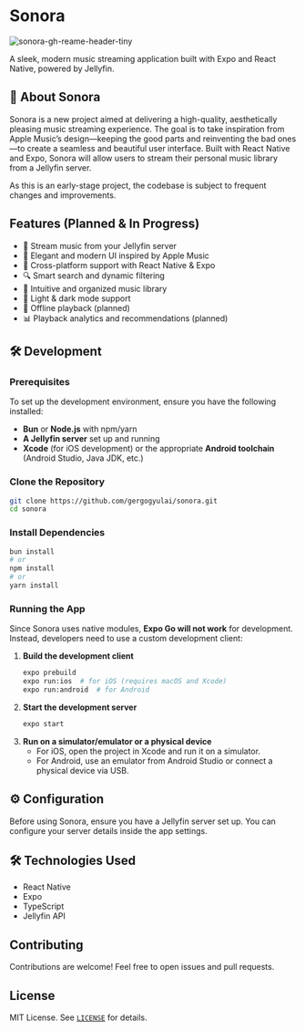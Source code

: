 # Sonora
![sonora-gh-reame-header-tiny](https://github.com/user-attachments/assets/202d6c40-9fe0-49f2-a643-b25340b87603)

A sleek, modern music streaming application built with Expo and React Native, powered by Jellyfin.

## 🚀 About Sonora
Sonora is a new project aimed at delivering a high-quality, aesthetically pleasing music streaming experience. The goal is to take inspiration from Apple Music’s design—keeping the good parts and reinventing the bad ones—to create a seamless and beautiful user interface. Built with React Native and Expo, Sonora will allow users to stream their personal music library from a Jellyfin server.

As this is an early-stage project, the codebase is subject to frequent changes and improvements.

## Features (Planned & In Progress)
- 🎵 Stream music from your Jellyfin server
- 🎨 Elegant and modern UI inspired by Apple Music
- 📱 Cross-platform support with React Native & Expo
- 🔍 Smart search and dynamic filtering
- 📂 Intuitive and organized music library
- 🌙 Light & dark mode support
- 📡 Offline playback (planned)
- 📊 Playback analytics and recommendations (planned)

## 🛠 Development

### Prerequisites
To set up the development environment, ensure you have the following installed:
- **Bun** or **Node.js** with npm/yarn
- **A Jellyfin server** set up and running
- **Xcode** (for iOS development) or the appropriate **Android toolchain** (Android Studio, Java JDK, etc.)

### Clone the Repository
```sh
git clone https://github.com/gergogyulai/sonora.git
cd sonora
```

### Install Dependencies
```sh
bun install
# or
npm install
# or
yarn install
```

### Running the App
Since Sonora uses native modules, **Expo Go will not work** for development. Instead, developers need to use a custom development client:

1. **Build the development client**
   ```sh
   expo prebuild
   expo run:ios  # for iOS (requires macOS and Xcode)
   expo run:android  # for Android
   ```
2. **Start the development server**
   ```sh
   expo start
   ```
3. **Run on a simulator/emulator or a physical device**
   - For iOS, open the project in Xcode and run it on a simulator.
   - For Android, use an emulator from Android Studio or connect a physical device via USB.

## ⚙️ Configuration
Before using Sonora, ensure you have a Jellyfin server set up. You can configure your server details inside the app settings.

## 🛠 Technologies Used
- React Native
- Expo
- TypeScript
- Jellyfin API

## Contributing
Contributions are welcome! Feel free to open issues and pull requests.

## License
MIT License. See [`LICENSE`](LICENSE) for details.
